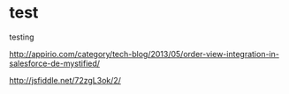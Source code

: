 test
====
testing 

http://appirio.com/category/tech-blog/2013/05/order-view-integration-in-salesforce-de-mystified/

http://jsfiddle.net/72zgL3ok/2/
